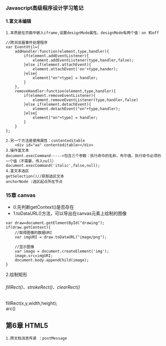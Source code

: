 ### Javascript高级程序设计学习笔记
#### 1.富文本编辑
    1.本质是在页面中嵌入iframe,设置designMode属性。designMode有两个值：on 和off
    
```
//跨浏览器事件处理程序
var EventUtil={
	addHandler:function(element,type,handler){
		if(element.addEventListener){
			element.addEventListener(type,handler,false);
		}else if(element.attachEvent){
			element.attachEvent('on'+type,hander);
		}else{
			element["on"+type] = handler;
		}
	},
	removeHandler:function(element,type,handler){
		if(element.removeEventListener){
			element.removeEventListener(type,handler,false)
		}else if(element.detachEvent){
			element.detachEvent("on"+type,handler);
		}else{
			element["on"+type] = handler;
		}
	}
};
```
    2.另一个方法是使用属性：contenteditable
        <div id="aa" contenteditable></div>
    3.操作富文本
    document.execCommand----->包含三个参数：执行命令的名称，布尔值，执行命令必须的一个值（不需要，传入null）
    document.execCommand('italic',false,null);
    4.富文本选区
    getSelection()//获取选区文本
    anchorNode :选区起点所在节点
### 15章 canvas
- 0.先判断getContext()是否存在
- 1.toDataURL()方法，可以导出在canvas元素上绘制的图像<canvas id="drawing" width="100px" height="100px"></canvas>
```
var draw=document.getElementById("drawing");
if(draw.getContext){
    //取得图像的数据URI
    var imgURI = draw.toDataURL("image/png");
   
    //显示图像
    var image = document.createElement('img');
    image.src=imgURI;
    document.body.appendChild(image);
}
```
2.绘制矩形
###### fillRect()、strokeRect()、clearRect()
fillRect(x,y,width,height);  
arc()
## 第6章 HTML5
    1.跨文档消息传递 ：postMessage


